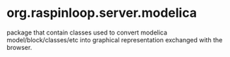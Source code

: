 # org.raspinloop.server.modelica
package that contain classes used to convert modelica model/block/classes/etc into graphical representation exchanged with the browser.